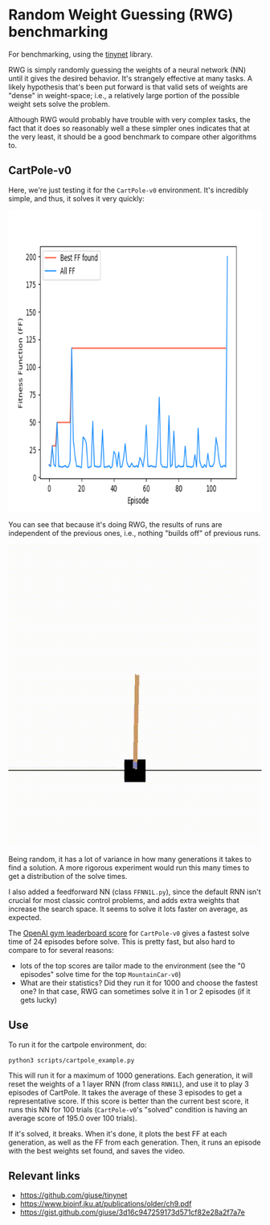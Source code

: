 
# Random Weight Guessing (RWG) benchmarking

For benchmarking, using the [tinynet](https://github.com/giuse/tinynet) library.

RWG is simply randomly guessing the weights of a neural network (NN) until it gives the desired behavior. It's strangely effective at many tasks. A likely hypothesis that's been put forward is that valid sets of weights are "dense" in weight-space; i.e., a relatively large portion of the possible weight sets solve the problem.

Although RWG would probably have trouble with very complex tasks, the fact that it does so reasonably well a these simpler ones indicates that at the very least, it should be a good benchmark to compare other algorithms to.

## CartPole-v0

Here, we're just testing it for the `CartPole-v0` environment. It's incredibly simple, and thus, it solves it very quickly:

<p align="center">
  <img width="600" height="600" src="misc/NE_cartpole_FF.png">
</p>

You can see that because it's doing RWG, the results of runs are independent of the previous ones, i.e., nothing "builds off" of previous runs.

<p align="center">
  <img width="600" height="600" src="misc/cartpole-v0_ep.gif">
</p>

Being random, it has a lot of variance in how many generations it takes to find a solution. A more rigorous experiment would run this many times to get a distribution of the solve times.

I also added a feedforward NN (class `FFNN1L.py`), since the default RNN isn't crucial for most classic control problems, and adds extra weights that increase the search space. It seems to solve it lots faster on average, as expected.

The [OpenAI gym leaderboard score](https://github.com/openai/gym/wiki/Leaderboard#cartpole-v0) for `CartPole-v0` gives a fastest solve time of 24 episodes before solve. This is pretty fast, but also hard to compare to for several reasons:

* lots of the top scores are tailor made to the environment (see the "0 episodes" solve time for the top `MountainCar-v0`)
* What are their statistics? Did they run it for 1000 and choose the fastest one? In that case, RWG can sometimes solve it in 1 or 2 episodes (if it gets lucky)

## Use

To run it for the cartpole environment, do:

```
python3 scripts/cartpole_example.py
```

This will run it for a maximum of 1000 generations. Each generation, it will reset the weights of a 1 layer RNN (from class `RNN1L`), and use it to play 3 episodes of CartPole. It takes the average of these 3 episodes to get a representative score. If this score is better than the current best score, it runs this NN for 100 trials (`CartPole-v0`'s "solved" condition is having an average score of 195.0 over 100 trials).

If it's solved, it breaks. When it's done, it plots the best FF at each generation, as well as the FF from each generation. Then, it runs an episode with the best weights set found, and saves the video.


## Relevant links

* https://github.com/giuse/tinynet
* https://www.bioinf.jku.at/publications/older/ch9.pdf
* https://gist.github.com/giuse/3d16c947259173d571cf82e28a2f7a7e
